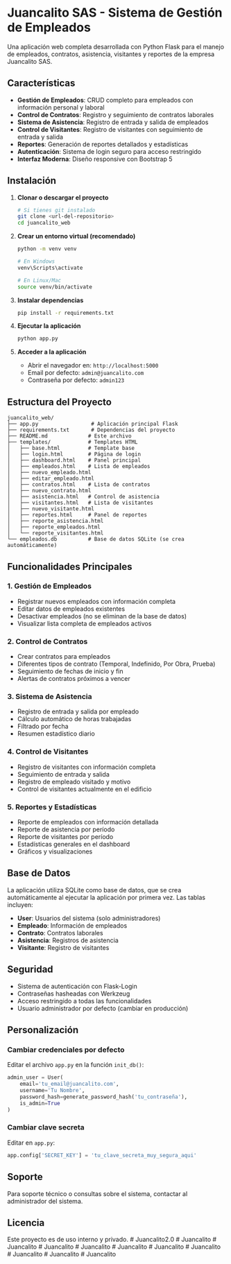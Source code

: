 # Juancalito SAS - Sistema de Gestión de Empleados

Una aplicación web completa desarrollada con Python Flask para el manejo de empleados, contratos, asistencia, visitantes y reportes de la empresa Juancalito SAS.

## Características

- **Gestión de Empleados**: CRUD completo para empleados con información personal y laboral
- **Control de Contratos**: Registro y seguimiento de contratos laborales
- **Sistema de Asistencia**: Registro de entrada y salida de empleados
- **Control de Visitantes**: Registro de visitantes con seguimiento de entrada y salida
- **Reportes**: Generación de reportes detallados y estadísticas
- **Autenticación**: Sistema de login seguro para acceso restringido
- **Interfaz Moderna**: Diseño responsive con Bootstrap 5

## Instalación

1. **Clonar o descargar el proyecto**
   ```bash
   # Si tienes git instalado
   git clone <url-del-repositorio>
   cd juancalito_web
   ```

2. **Crear un entorno virtual (recomendado)**
   ```bash
   python -m venv venv
   
   # En Windows
   venv\Scripts\activate
   
   # En Linux/Mac
   source venv/bin/activate
   ```

3. **Instalar dependencias**
   ```bash
   pip install -r requirements.txt
   ```

4. **Ejecutar la aplicación**
   ```bash
   python app.py
   ```

5. **Acceder a la aplicación**
   - Abrir el navegador en: `http://localhost:5000`
   - Email por defecto: `admin@juancalito.com`
   - Contraseña por defecto: `admin123`

## Estructura del Proyecto

```
juancalito_web/
├── app.py                 # Aplicación principal Flask
├── requirements.txt       # Dependencias del proyecto
├── README.md             # Este archivo
├── templates/            # Templates HTML
│   ├── base.html         # Template base
│   ├── login.html        # Página de login
│   ├── dashboard.html    # Panel principal
│   ├── empleados.html    # Lista de empleados
│   ├── nuevo_empleado.html
│   ├── editar_empleado.html
│   ├── contratos.html    # Lista de contratos
│   ├── nuevo_contrato.html
│   ├── asistencia.html   # Control de asistencia
│   ├── visitantes.html   # Lista de visitantes
│   ├── nuevo_visitante.html
│   ├── reportes.html     # Panel de reportes
│   ├── reporte_asistencia.html
│   ├── reporte_empleados.html
│   └── reporte_visitantes.html
└── empleados.db          # Base de datos SQLite (se crea automáticamente)
```

## Funcionalidades Principales

### 1. Gestión de Empleados
- Registrar nuevos empleados con información completa
- Editar datos de empleados existentes
- Desactivar empleados (no se eliminan de la base de datos)
- Visualizar lista completa de empleados activos

### 2. Control de Contratos
- Crear contratos para empleados
- Diferentes tipos de contrato (Temporal, Indefinido, Por Obra, Prueba)
- Seguimiento de fechas de inicio y fin
- Alertas de contratos próximos a vencer

### 3. Sistema de Asistencia
- Registro de entrada y salida por empleado
- Cálculo automático de horas trabajadas
- Filtrado por fecha
- Resumen estadístico diario

### 4. Control de Visitantes
- Registro de visitantes con información completa
- Seguimiento de entrada y salida
- Registro de empleado visitado y motivo
- Control de visitantes actualmente en el edificio

### 5. Reportes y Estadísticas
- Reporte de empleados con información detallada
- Reporte de asistencia por período
- Reporte de visitantes por período
- Estadísticas generales en el dashboard
- Gráficos y visualizaciones

## Base de Datos

La aplicación utiliza SQLite como base de datos, que se crea automáticamente al ejecutar la aplicación por primera vez. Las tablas incluyen:

- **User**: Usuarios del sistema (solo administradores)
- **Empleado**: Información de empleados
- **Contrato**: Contratos laborales
- **Asistencia**: Registros de asistencia
- **Visitante**: Registro de visitantes

## Seguridad

- Sistema de autenticación con Flask-Login
- Contraseñas hasheadas con Werkzeug
- Acceso restringido a todas las funcionalidades
- Usuario administrador por defecto (cambiar en producción)

## Personalización

### Cambiar credenciales por defecto
Editar el archivo `app.py` en la función `init_db()`:
```python
admin_user = User(
    email='tu_email@juancalito.com',
    username='Tu Nombre',
    password_hash=generate_password_hash('tu_contraseña'),
    is_admin=True
)
```

### Cambiar clave secreta
Editar en `app.py`:
```python
app.config['SECRET_KEY'] = 'tu_clave_secreta_muy_segura_aqui'
```

## Soporte

Para soporte técnico o consultas sobre el sistema, contactar al administrador del sistema.

## Licencia

Este proyecto es de uso interno y privado.
#   J u a n c a l i t o 2 . 0  
 #   J u a n c a l i t o  
 #   J u a n c a l i t o  
 #   J u a n c a l i t o  
 #   J u a n c a l i t o  
 #   J u a n c a l i t o  
 #   J u a n c a l i t o  
 #   J u a n c a l i t o  
 #   J u a n c a l i t o  
 #   J u a n c a l i t o  
 #   J u a n c a l i t o  
 